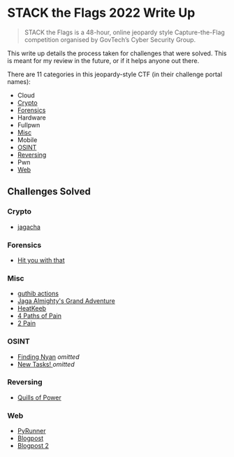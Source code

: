 # STACK the Flags 2022 Write Up

> STACK the Flags is a 48-hour, online jeopardy style Capture-the-Flag
 competition organised by GovTech’s Cyber Security Group.

This write up details the process taken for challenges that were solved.
This is meant for my review in the future, or if it helps anyone out there.


There are 11 categories in this jeopardy-style CTF (in their challenge portal 
names):

* Cloud
* [Crypto](#crypto)
* [Forensics](#forensics)
* Hardware
* Fullpwn
* [Misc](#misc)
* Mobile
* [OSINT](#osint)
* [Reversing](#reversing)
* Pwn
* [Web](#web)

## Challenges Solved

### Crypto

* [jagacha](Crypto/jagacha/README.md)

### Forensics

* [Hit you with that](Forensics/Hit_you_with_that/README.md)

### Misc

* [guthib actions](Misc/guthib_actions/README.md)
* [Jaga Almighty's Grand Adventure](Misc/Jaga_Almighty's_Grand_Adventure/README.md)
* [HeatKeeb](Misc/HeatKeeb/README.md)
* [4 Paths of Pain](Misc/4_Paths_of_Pain/README.md)
* [2 Pain](Misc/2_pain/README.md)

### OSINT

* [Finding Nyan](#) *omitted*
* [New Tasks! ](#) *omitted*

### Reversing

* [Quills of Power](Reversing/Quills_of_Power/README.md)

### Web

* [PyRunner](Web/PyRunner/README.md)
* [Blogpost](Web/Blogpost/README.md)
* [Blogpost 2](Web/Blogpost_2/README.md)